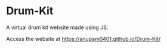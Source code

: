 # Drum-Kit
A virtual drum kit website made using JS.

Access the website at https://anupam0401.github.io/Drum-Kit/
